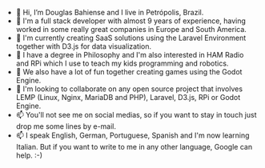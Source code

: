 - 👋 Hi, I’m Douglas Bahiense and I live in Petrópolis, Brazil.
- 👋 I'm a full stack developer with almost 9 years of experience, having worked in some really great companies in Europe and South America.
- 🌱 I'm currently creating SaaS solutions using the Laravel Environment together with D3.js for data visualization.
- 👀 I have a degree in Philosophy and I'm also interested in HAM Radio and RPi which I use to teach my kids programming and robotics.
- 🌱 We also have a lot of fun together creating games using the Godot Engine.
- 💞️ I'm looking to collaborate on any open source project that involves LEMP (Linux, Nginx, MariaDB and PHP), Laravel, D3.js, RPi or Godot Engine.
- 📫 You'll not see me on social medias, so if you want to stay in touch just drop me some lines by e-mail.
- 📫 I speak English, German, Portuguese, Spanish and I'm now learning Italian. But if you want to write to me in any other language, Google can help. :-)

<!---
dbahiense/dbahiense is a ✨ special ✨ repository because its `README.md` (this file) appears on your GitHub profile.
You can click the Preview link to take a look at your changes.
--->
